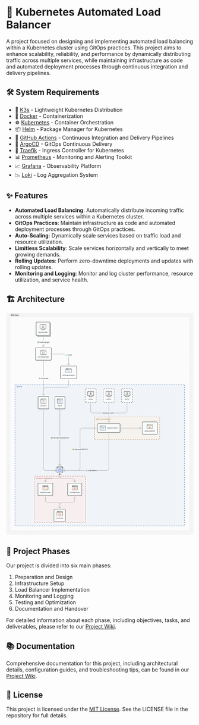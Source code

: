 # 🦦 Kubernetes Automated Load Balancer

A project focused on designing and implementing automated load balancing within a Kubernetes cluster using GitOps practices. This project aims to enhance scalability, reliability, and performance by dynamically distributing traffic across multiple services, while maintaining infrastructure as code and automated deployment processes through continuous integration and delivery pipelines.

## 🛠 System Requirements

- 🥨 [K3s](https://k3s.io/) - Lightweight Kubernetes Distribution
- 🐋 [Docker](https://www.docker.com/) - Containerization
- ☸️ [Kubernetes](https://kubernetes.io/) - Container Orchestration
- 📦 [Helm](https://helm.sh/) - Package Manager for Kubernetes
- 🚀 [GitHub Actions](https://github.com/actions) - Continuous Integration and Delivery Pipelines
- 🐙 [ArgoCD](https://argoproj.github.io/argo-cd/) - GitOps Continuous Delivery
- 🚦 [Traefik](https://traefik.io/) - Ingress Controller for Kubernetes
- 📊 [Prometheus](https://prometheus.io/) - Monitoring and Alerting Toolkit
- 📈 [Grafana](https://grafana.com/) - Observability Platform
- 📉 [Loki](https://grafana.com/oss/loki/) - Log Aggregation System

## ✨ Features

- **Automated Load Balancing**: Automatically distribute incoming traffic across multiple services within a Kubernetes cluster.
- **GitOps Practices**: Maintain infrastructure as code and automated deployment processes through GitOps practices.
- **Auto-Scaling**: Dynamically scale services based on traffic load and resource utilization.
- **Limitless Scalability**: Scale services horizontally and vertically to meet growing demands.
- **Rolling Updates**: Perform zero-downtime deployments and updates with rolling updates.
- **Monitoring and Logging**: Monitor and log cluster performance, resource utilization, and service health.

## 🏗️ Architecture

![Architecture](public/architecture.png)

## 🎯 Project Phases

Our project is divided into six main phases:

1. Preparation and Design
2. Infrastructure Setup
3. Load Balancer Implementation
4. Monitoring and Logging
5. Testing and Optimization
6. Documentation and Handover

For detailed information about each phase, including objectives, tasks, and deliverables, please refer to our [Project Wiki](https://github.com/PunGrumpy/kubernetes-automated-load-balancer/wiki).

## 📚 Documentation

Comprehensive documentation for this project, including architectural details, configuration guides, and troubleshooting tips, can be found in our [Project Wiki](https://github.com/PunGrumpy/kubernetes-automated-load-balancer/wiki).

## 📄 License

This project is licensed under the [MIT License](LICENSE). See the LICENSE file in the repository for full details.
